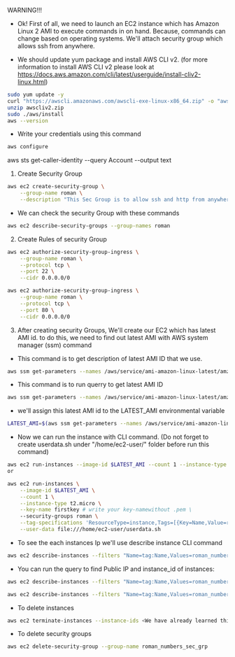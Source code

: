 WARNING!!!

- Ok! First of all, we need to launch an EC2 instance which has Amazon Linux 2 AMI to execute commands in on hand. Because, commands can change based on operating systems. We'll attach security group which allows ssh from anywhere.

- We should update yum package and install AWS CLI v2. (for more information to install AWS CLI v2 please look at https://docs.aws.amazon.com/cli/latest/userguide/install-cliv2-linux.html)
```bash
sudo yum update -y
curl "https://awscli.amazonaws.com/awscli-exe-linux-x86_64.zip" -o "awscliv2.zip"
unzip awscliv2.zip
sudo ./aws/install
aws --version
```

- Write your credentials using this command
```bash
aws configure
```

aws sts get-caller-identity --query Account --output text

1. Create Security Group

```bash
aws ec2 create-security-group \
    --group-name roman \
    --description "This Sec Group is to allow ssh and http from anywhere"
```

- We can check the security Group with these commands
```bash
aws ec2 describe-security-groups --group-names roman
```

2. Create Rules of security Group

```bash
aws ec2 authorize-security-group-ingress \
    --group-name roman \
    --protocol tcp \
    --port 22 \
    --cidr 0.0.0.0/0

aws ec2 authorize-security-group-ingress \
    --group-name roman \
    --protocol tcp \
    --port 80 \
    --cidr 0.0.0.0/0
```

3. After creating security Groups, We'll create our EC2 which has latest AMI id. to do this, we need to find out latest AMI with AWS system manager (ssm) command

- This command is to get description of latest AMI ID that we use.
```bash
aws ssm get-parameters --names /aws/service/ami-amazon-linux-latest/amzn2-ami-hvm-x86_64-gp2 --region us-east-1
```

- This command is to run querry to get latest AMI ID
```bash
aws ssm get-parameters --names /aws/service/ami-amazon-linux-latest/amzn2-ami-hvm-x86_64-gp2 --query 'Parameters[0].[Value]' --output text
```

- we'll assign this latest AMI id to the LATEST_AMI environmental variable

```bash
LATEST_AMI=$(aws ssm get-parameters --names /aws/service/ami-amazon-linux-latest/amzn2-ami-hvm-x86_64-gp2 --query 'Parameters[0].[Value]' --output text)
```

- Now we can run the instance with CLI command. (Do not forget to create userdata.sh under "/home/ec2-user/" folder before run this command)

```bash
aws ec2 run-instances --image-id $LATEST_AMI --count 1 --instance-type t2.micro --key-name firstkey --security-groups roman --tag-specifications 'ResourceType=instance,Tags=[{Key=Name,Value=roman1}]' --user-data file:///home/ec2-user/userdata.sh
or

aws ec2 run-instances \
    --image-id $LATEST_AMI \
    --count 1 \
    --instance-type t2.micro \
    --key-name firstkey # write your key-namewithout .pem \
    --security-groups roman \
    --tag-specifications 'ResourceType=instance,Tags=[{Key=Name,Value=roman_numberss}]' \
    --user-data file:///home/ec2-user/userdata.sh
```

- To see the each instances Ip we'll use describe instance CLI command
```bash
aws ec2 describe-instances --filters "Name=tag:Name,Values=roman_numbers"
```

- You can run the query to find Public IP and instance_id of instances:
```bash
aws ec2 describe-instances --filters "Name=tag:Name,Values=roman_numbers" --query 'Reservations[].Instances[].PublicIpAddress[]'

aws ec2 describe-instances --filters "Name=tag:Name,Values=roman_numbers" --query 'Reservations[].Instances[].InstanceId[]'
```

- To delete instances
```bash 
aws ec2 terminate-instances --instance-ids <We have already learned this id with query on above>
```
- To delete security groups
```bash
aws ec2 delete-security-group --group-name roman_numbers_sec_grp
```
